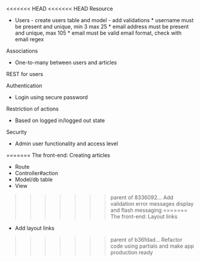 <<<<<<< HEAD
<<<<<<< HEAD
Resource
- Users - create users table and model
        - add validations
        * username must be present and unique, min 3 max 25
        * email address must be present and unique, max 105
        * email must be valid email format, check with email regex

Associations
- One-to-many
  between users and articles

REST for users

Authentication
- Login using secure password

Restriction of actions
- Based on logged in/logged out state

Security
- Admin user functionality and access level




=======
The front-end: Creating articles 

- Route
- Controller#action
- Model/db table
- View
>>>>>>> parent of 8336092... Add validation error messages display and flash messaging
=======
The front-end: Layout links

- Add layout links
>>>>>>> parent of b36fdad... Refactor code using partials and make app production ready

